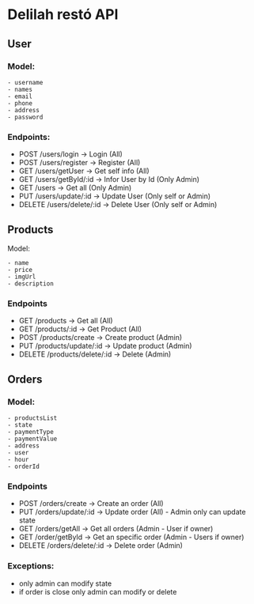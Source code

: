 # Delilah restó API
## User

### Model:

```
- username
- names
- email
- phone
- address
- password
```

### Endpoints:

- POST /users/login -> Login (All)
- POST /users/register -> Register (All)
- GET /users/getUser -> Get self info (All)
- GET /users/getById/:id -> Infor User by Id (Only Admin)
- GET /users -> Get all (Only Admin)
- PUT /users/update/:id -> Update User (Only self or Admin)
- DELETE /users/delete/:id -> Delete User (Only self or Admin)

## Products

Model:

```
- name
- price
- imgUrl
- description
```

### Endpoints

- GET /products -> Get all (All)
- GET /products/:id -> Get Product (All)
- POST /products/create -> Create product (Admin)
- PUT /products/update/:id -> Update product (Admin)
- DELETE /products/delete/:id -> Delete (Admin)

## Orders

### Model:

```
- productsList
- state
- paymentType
- paymentValue
- address
- user
- hour
- orderId
```

### Endpoints

- POST /orders/create -> Create an order (All)
- PUT /orders/update/:id -> Update order (All) - Admin only can update state
- GET /orders/getAll -> Get all orders (Admin - User if owner)
- GET /order/getById -> Get an specific order (Admin - Users if owner)
- DELETE /orders/delete/:id -> Delete order (Admin)

### Exceptions:

- only admin can modify state
- if order is close only admin can modify or delete
